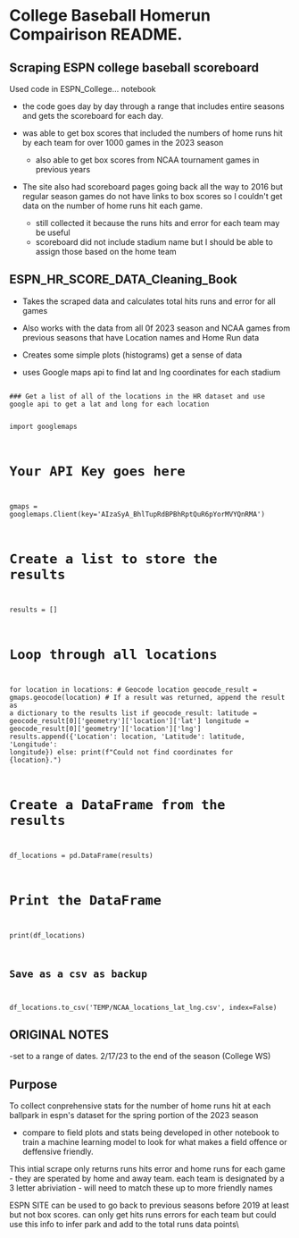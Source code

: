 # College Baseball Homerun Compairison README.



## Scraping ESPN college baseball scoreboard
Used code in ESPN_College... notebook
- the code goes day by day through a range that includes entire seasons and gets the scoreboard for each day.

- was able to get box scores that included the numbers of home runs hit by each team for over 1000 games in the 2023 season
    - also able to get box scores from NCAA tournament games in previous years

- The site also had scoreboard pages going back all the way to 2016 but regular season games do not have links to box scores so I couldn't get data on the number of home runs hit each game. 
    - still collected it because the runs hits and error for each team may be useful
    - scoreboard did not include stadium name but I should be able to assign those based on the home team

## ESPN_HR_SCORE_DATA_Cleaning_Book

- Takes the scraped data and calculates total hits runs and error for all games
- Also works with the data from all 0f 2023 season and NCAA games from previous seasons that have Location names and Home Run data

- Creates some simple plots (histograms) get a sense of data

- uses Google maps api to find lat and lng coordinates for each stadium 
<CODE>
### Get a list of all of the locations in the HR dataset and use google api to get a lat and long for each location

import googlemaps

# Your API Key goes here
gmaps = googlemaps.Client(key='AIzaSyA_BhlTupRdBPBhRptQuR6pYorMVYQnRMA')


# Create a list to store the results
results = []

# Loop through all locations
for location in locations:
    # Geocode location
    geocode_result = gmaps.geocode(location)
    # If a result was returned, append the result as a dictionary to the results list
    if geocode_result:
        latitude = geocode_result[0]['geometry']['location']['lat']
        longitude = geocode_result[0]['geometry']['location']['lng']
        results.append({'Location': location, 'Latitude': latitude, 'Longitude': longitude})
    else:
        print(f"Could not find coordinates for {location}.")

# Create a DataFrame from the results
df_locations = pd.DataFrame(results)

# Print the DataFrame
print(df_locations)

## Save as a csv as backup
df_locations.to_csv('TEMP/NCAA_locations_lat_lng.csv', index=False)
</CODE>

## ORIGINAL NOTES
-set to a range of dates. 2/17/23 to the end of the season (College WS)

## Purpose
To collect conprehensive stats for the number of home runs hit at each ballpark in espn's dataset for the spring portion of the 2023 season

- compare to field plots and stats being developed in other notebook to train a machine learning model to look for what makes a field offence or deffensive friendly.

This intial scrape only returns runs hits error and home runs for each game - they are sperated by home and away team. each team is designated by a 3 letter abriviation - will need to match these up to more friendly names


ESPN SITE can be used to go back to previous seasons before 2019 at least but not box scores. can only get hits runs errors for each team but could use this info to infer park and add to the total runs data points\



